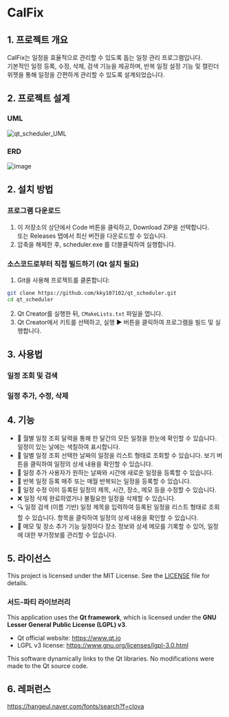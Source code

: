 # CalFix
## 1. 프로젝트 개요
CalFix는 일정을 효율적으로 관리할 수 있도록 돕는 일정 관리 프로그램입니다.</br>
기본적인 일정 등록, 수정, 삭제, 검색 기능을 제공하며, 반복 일정 설정 기능 및 캘린더 위젯을 통해 일정을 간편하게 관리할 수 있도록 설계되었습니다.

## 2. 프로젝트 설계
### UML
![qt_scheduler_UML](https://github.com/user-attachments/assets/e3ed5c16-c697-412e-b992-36ce8d72dba3)
### ERD
![image](https://github.com/user-attachments/assets/3c6c1440-cda8-44d3-a522-a453fe9d4879)
## 2. 설치 방법
### 프로그램 다운로드
1. 이 저장소의 상단에서 Code 버튼을 클릭하고, Download ZIP을 선택합니다.</br>
또는 Releases 탭에서 최신 버전을 다운로드할 수 있습니다.
2. 압축을 해제한 후, scheduler.exe 를 더블클릭하여 실행합니다.
### 소스코드로부터 직접 빌드하기 (Qt 설치 필요)
1. Git을 사용해 프로젝트를 클론합니다:</br>
```bash
git clone https://github.com/kky107102/qt_scheduler.git
cd qt_scheduler
```
2. Qt Creator를 실행한 뒤, `CMakeLists.txt` 파일을 엽니다.
3. Qt Creator에서 키트를 선택하고, 실행 ▶️ 버튼을 클릭하여 프로그램을 빌드 및 실행합니다.

## 3. 사용법
### 일정 조회 및 검색

### 일정 추가, 수정, 삭제

## 4. 기능
- 📆 월별 일정 조회
달력을 통해 한 달간의 모든 일정을 한눈에 확인할 수 있습니다. 일정이 있는 날에는 색칠하여 표시합니다.
- 📃 일별 일정 조회
선택한 날짜의 일정을 리스트 형태로 조회할 수 있습니다. 보기 버튼을 클릭하여 일정의 상세 내용을 확인할 수 있습니다.
- 📅 일정 추가
사용자가 원하는 날짜와 시간에 새로운 일정을 등록할 수 있습니다.
- 🔁 반복 일정 등록
매주 또는 매월 반복되는 일정을 등록할 수 있습니다.
- 📝 일정 수정
이미 등록된 일정의 제목, 시간, 장소, 메모 등을 수정할 수 있습니다.
- ❌ 일정 삭제
완료하였거나 불필요한 일정을 삭제할 수 있습니다.
- 🔍 일정 검색 (이름 기반)
일정 제목을 입력하여 등록된 일정을 리스트 형태로 조회할 수 있습니다. 항목을 클릭하여 일정의 상세 내용을 확인할 수 있습니다.
- 📍 메모 및 장소 추가 기능
일정마다 장소 정보와 상세 메모를 기록할 수 있어, 일정에 대한 부가정보를 관리할 수 있습니다.

## 5. 라이선스
This project is licensed under the MIT License. See the [LICENSE](LICENSE) file for details.

### 서드-파티 라이브러리
This application uses the **Qt framework**, which is licensed under the **GNU Lesser General Public License (LGPL) v3**.

- Qt official website: https://www.qt.io
- LGPL v3 license: https://www.gnu.org/licenses/lgpl-3.0.html

This software dynamically links to the Qt libraries. No modifications were made to the Qt source code.

## 6. 레퍼런스
https://hangeul.naver.com/fonts/search?f=clova

